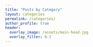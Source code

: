```yaml
---
title: "Posts by Category"
layout: categories
permalink: /categories/
author_profile: true
header:
  overlay_image: /assets/main-head.jpg
  overlay_filter: 0.3
---
```

